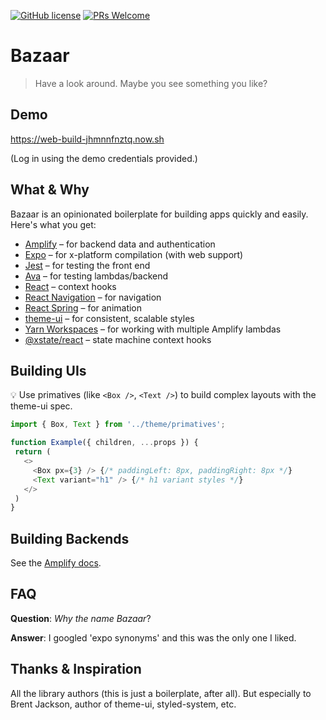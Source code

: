 [![GitHub license](https://img.shields.io/github/license/Naereen/StrapDown.js.svg)](https://github.com/Naereen/StrapDown.js/blob/master/LICENSE)
[![PRs Welcome](https://img.shields.io/badge/PRs-welcome-brightgreen.svg?style=flat-square)](http://makeapullrequest.com)

# Bazaar

> Have a look around. Maybe you see something you like?

## Demo

https://web-build-jhmnnfnztq.now.sh

(Log in using the demo credentials provided.)

## What & Why

Bazaar is an opinionated boilerplate for building apps quickly and easily. Here's what you get:

  * [Amplify](https://github.com/aws-amplify/amplify-js) &ndash; for backend data and authentication
  * [Expo](https://github.com/expo/expo) &ndash; for x-platform compilation (with web support)
  * [Jest](https://github.com/facebook/jest) &ndash; for testing the front end
  * [Ava](https://github.com/avajs/ava) &ndash; for testing lambdas/backend
  * [React](https://github.com/facebook/react) &ndash; context hooks
  * [React Navigation](https://reactnavigation.org) &ndash; for navigation
  * [React Spring](https://github.com/react-spring/react-spring) &ndash; for animation
  * [theme-ui](https://github.com/system-ui/theme-ui) &ndash; for consistent, scalable styles
  * [Yarn Workspaces](https://yarnpkg.com/lang/en/docs/workspaces) &ndash; for working with multiple Amplify lambdas
  * [@xstate/react](https://github.com/davidkpiano/xstate) &ndash; state machine context hooks


## Building UIs

💡 Use primatives (like `<Box />`, `<Text />`) to build complex layouts with the theme-ui spec.

```js
import { Box, Text } from '../theme/primatives';

function Example({ children, ...props }) {
 return (
   <>
     <Box px={3} /> {/* paddingLeft: 8px, paddingRight: 8px */}
     <Text variant="h1" /> {/* h1 variant styles */}
   </>
 )
}

```

## Building Backends

See the [Amplify docs](https://aws-amplify.github.io/docs/).

## FAQ

**Question**: *Why the name Bazaar*?

**Answer**: I googled 'expo synonyms' and this was the only one I liked. 

## Thanks & Inspiration

All the library authors (this is just a boilerplate, after all). But especially to Brent Jackson, author of theme-ui, styled-system, etc.

